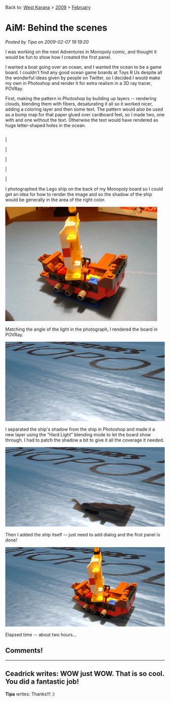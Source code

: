 Back to: [West Karana](/posts/westkarana.md) > [2009](/posts/2009/westkarana.md) > [February](./westkarana.md)
# AiM: Behind the scenes

*Posted by Tipa on 2009-02-07 19:19:20*

I was working on the next Adventures in Monopoly comic, and thought it would be fun to show how I created the first panel.

I wanted a boat going over an ocean, and I wanted the ocean to be a game board. I couldn't find any good ocean game boards at Toys R Us despite all the wonderful ideas given by people on Twitter, so I decided I would make my own in Photoshop and render it for extra realism in a 3D ray tracer, POVRay.

First, making the pattern in Photoshop by building up layers -- rendering clouds, blending them with fibers, desaturating it all so it worked nicer, adding a coloring layer and then some text. The pattern would also be used as a bump map for that paper glued over cardboard feel, so I made two, one with and one without the text. Otherwise the text would have rendered as huge letter-shaped holes in the ocean.



|  |  |  |  |
| --- | --- | --- | --- |
|
 
 | 

 | 

 | 

 |



I photographed the Lego ship on the back of my Monopoly board so I could get an idea for how to render the image and so the shadow of the ship would be generally in the area of the right color.

![](../../../uploads/2009/02/ship1.jpg "ship1")

Matching the angle of the light in the photograph, I rendered the board in POVRay.

![](../../../uploads/2009/02/fin1.jpg "fin1")

I separated the ship's shadow from the ship in Photoshop and made it a new layer using the "Hard Light" blending mode to let the board show through. I had to patch the shadow a bit to give it all the coverage it needed.

![](../../../uploads/2009/02/fin2.jpg "fin2")

Then I added the ship itself -- just need to add dialog and the first panel is done!

![](../../../uploads/2009/02/ship.jpg "ship")

Elapsed time -- about two hours...

## Comments!
---
**Ceadrick** writes: WOW just WOW.  That is so cool.  You did a fantastic job!
---
**Tipa** writes: Thanks!!! :)
